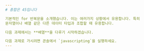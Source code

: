 ```yaml
---
# 총합은 45입니다

기본적인 for 반복문을 소개했습니다. 이는 여러가지 상황에서 유용합니다. 특히
문자열이나 배열 같은 다른 데이터 타입과 조합할 때 유용합니다.

다음 과제에서는 **배열**을 다루기 시작하겠습니다.

다음 과제로 가시려면 콘솔에서 `javascripting`을 실행하세요.
---
```

